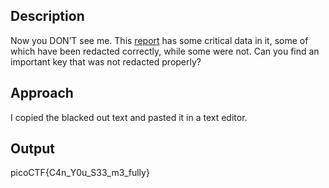 ## Description
Now you DON’T see me. 
This [report](https://artifacts.picoctf.net/c/84/Financial_Report_for_ABC_Labs.pdf) has some critical data in it, some of which have been redacted correctly, while some were not. Can you find an important key that was not redacted properly?

## Approach
I copied the blacked out text and pasted it in a text editor.

## Output
picoCTF{C4n_Y0u_S33_m3_fully}
